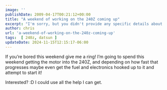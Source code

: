 ```yaml
---
image: ''
publishDate: 2009-04-17T00:21:12+00:00
title: "A weekend of working on the 240Z coming up"
excerpt: "I'm sorry, but you didn't provide any specific details about the blog post. If you could provide the blog's title or its main theme, it would be very..."
author: chris
url: 'a-weekend-of-working-on-the-240z-coming-up'
tags:  [ 240z, datsun ] 
updateDate: 2024-11-15T12:15:17-06:00
---
```


If you’re bored this weekend give me a ring! I’m going to spend this weekend getting the motor into the 240Z, and depending on how fast that progresses maybe even get the fuel and electronics hooked up to it and attempt to start it! 

Interested? :D I could use all the help I can get.
